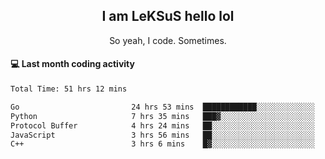 <h2 align="center">I am LeKSuS hello lol</h2>
<p align="center">So yeah, I code. Sometimes.</p>

#### :computer: Last month coding activity
<!--START_SECTION:waka-->

```txt
Total Time: 51 hrs 12 mins

Go                         24 hrs 53 mins  ████████████░░░░░░░░░░░░░   48.51 %
Python                     7 hrs 35 mins   ███▓░░░░░░░░░░░░░░░░░░░░░   14.80 %
Protocol Buffer            4 hrs 24 mins   ██░░░░░░░░░░░░░░░░░░░░░░░   08.59 %
JavaScript                 3 hrs 56 mins   ██░░░░░░░░░░░░░░░░░░░░░░░   07.69 %
C++                        3 hrs 6 mins    █▓░░░░░░░░░░░░░░░░░░░░░░░   06.07 %
```

<!--END_SECTION:waka-->
